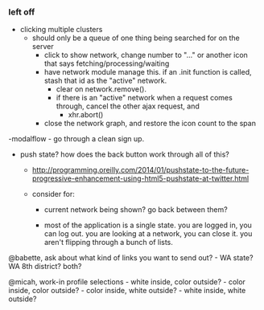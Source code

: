 ### left off

- clicking multiple clusters
    - should only be a queue of one thing being searched for on the server
        - click to show network, change number to "..." or another icon that says fetching/processing/waiting
        - have network module manage this. if an .init function is called, stash that id as the "active" network. 
            - clear on network.remove().
            - if there is an "active" network when a request comes through, cancel the other ajax request, and 
                - xhr.abort()
        - close the network graph, and restore the icon count to the span

-modalflow
    - go through a clean sign up.

- push state? how does the back button work through all of this?
    - http://programming.oreilly.com/2014/01/pushstate-to-the-future-progressive-enhancement-using-html5-pushstate-at-twitter.html

    - consider for:
        - current network being shown? go back between them?

        - most of the application is a single state. you are logged in, you can log out. you are looking at a network, you can close it. you aren't flipping through a bunch of lists.

@babette, ask about what kind of links you want to send out?
    - WA state? WA 8th district? both?

@micah, work-in profile selections
    - white inside, color outside?
    - color inside, color outside?
    - color inside, white outside?
    - white inside, white outside?